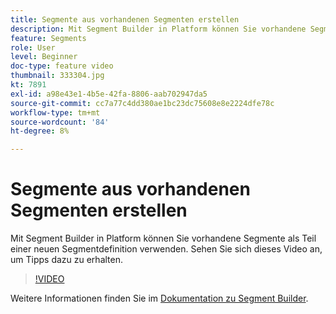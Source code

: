 ```yaml
---
title: Segmente aus vorhandenen Segmenten erstellen
description: Mit Segment Builder in Platform können Sie vorhandene Segmente als Teil einer neuen Segmentdefinition verwenden. Sehen Sie sich dieses Video an, um Tipps dazu zu erhalten.
feature: Segments
role: User
level: Beginner
doc-type: feature video
thumbnail: 333304.jpg
kt: 7891
exl-id: a98e43e1-4b5e-42fa-8806-aab702947da5
source-git-commit: cc7a77c4dd380ae1bc23dc75608e8e2224dfe78c
workflow-type: tm+mt
source-wordcount: '84'
ht-degree: 8%

---
```


# Segmente aus vorhandenen Segmenten erstellen

Mit Segment Builder in Platform können Sie vorhandene Segmente als Teil einer neuen Segmentdefinition verwenden. Sehen Sie sich dieses Video an, um Tipps dazu zu erhalten.

>[!VIDEO](https://video.tv.adobe.com/v/333304/?quality=12&learn=on)

Weitere Informationen finden Sie im [Dokumentation zu Segment Builder](https://experienceleague.adobe.com/docs/experience-platform/segmentation/ui/segment-builder.html?lang=de).